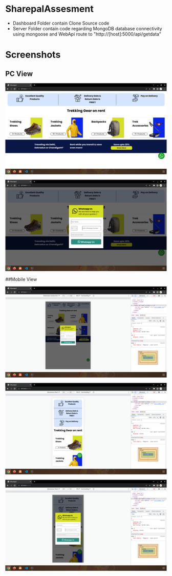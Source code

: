 # SharepalAssesment
- Dashboard Folder contain Clone Source code
- Server Folder contain code regarding MongoDB database connectivity using mongoose and WebApi route to "http://[host]:5000/api/getdata"

# Screenshots

## PC View
![Dashboard](https://raw.githubusercontent.com/Navjot2213/SharepalAssesment/main/ScreenShots/Dashboard.png?width="100px")

![POP-UP](https://raw.githubusercontent.com/Navjot2213/SharepalAssesment/main/ScreenShots/popup.png)

##Mobile View 

![Tab](https://raw.githubusercontent.com/Navjot2213/SharepalAssesment/main/ScreenShots/Responsive%20tab.png)

![Mobile](https://raw.githubusercontent.com/Navjot2213/SharepalAssesment/main/ScreenShots/Responsive%20Mobile.png)

![Popup](https://raw.githubusercontent.com/Navjot2213/SharepalAssesment/main/ScreenShots/Responsive%20popup.png)
